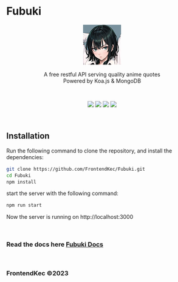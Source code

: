 # Fubuki
<p align="center"><img src="./public/icon.png"></p>
<p align="center">A free restful API serving quality anime quotes<br>Powered by Koa.js & MongoDB</p>

<br>
<p align="center">
<img src="https://img.shields.io/github/license/FrontendKec/Fubuki?style=flat-square">
<img src="https://img.shields.io/github/package-json/v/FrontendKec/Fubuki?style=flat-square">
<img src="https://img.shields.io/github/last-commit/FrontendKec/Fubuki?style=flat-square">
<img src="https://img.shields.io/github/deployments/FrontendKec/Fubuki/Production?style=flat-square"></p>
<br>

## Installation
Run the following command to clone the repository, and install the dependencies:
```sh
git clone https://github.com/FrontendKec/Fubuki.git
cd Fubuki
npm install
```

start the server with the following command:
```sh
npm run start
```

Now the server is running on http://localhost:3000

<br>

### Read the docs here [Fubuki Docs](https://fubuki-docs.vercel.app/)

<br>

### FrontendKec &copy;2023
